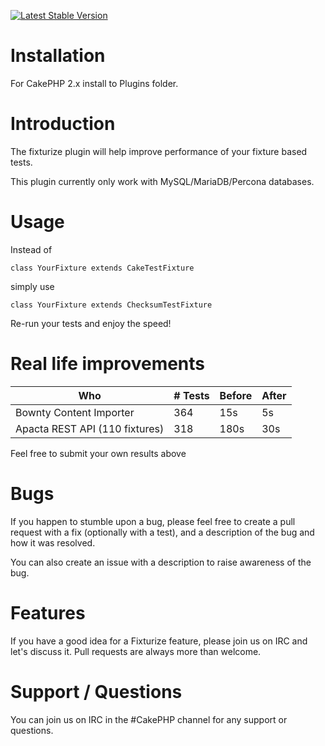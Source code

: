 [![Latest Stable Version](https://img.shields.io/packagist/v/FriendsOfCake/fixturize.svg?style=flat-square)](https://packagist.org/packages/FriendsOfCake/fixturize)

# Installation

For CakePHP 2.x install to Plugins folder.

# Introduction

The fixturize plugin will help improve performance of your fixture based tests.

This plugin currently only work with MySQL/MariaDB/Percona databases.

# Usage

Instead of

``class YourFixture extends CakeTestFixture``

simply use

``class YourFixture extends ChecksumTestFixture``

Re-run your tests and enjoy the speed!

# Real life improvements

<table>
    <thead>
        <th>Who</th>
        <th># Tests</th>
        <th>Before</th>
        <th>After</th>
    </thead>
    <tbody>
        <tr>
            <td>Bownty Content Importer</td>
            <td>364</td>
            <td>15s</td>
            <td>5s</td>
        </tr>
        <tr>
            <td>Apacta REST API (110 fixtures)</td>
            <td>318</td>
            <td>180s</td>
            <td>30s</td>
        </tr>
    </tbody>
</table>

Feel free to submit your own results above

# Bugs

If you happen to stumble upon a bug, please feel free to create a pull request with a fix
(optionally with a test), and a description of the bug and how it was resolved.

You can also create an issue with a description to raise awareness of the bug.

# Features

If you have a good idea for a Fixturize feature, please join us on IRC and let's discuss it. Pull
requests are always more than welcome.

# Support / Questions

You can join us on IRC in the #CakePHP channel for any support or questions.

